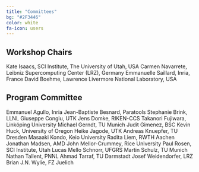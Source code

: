 ```yaml
---
title: "Committees"
bg: "#2F3446"
color: white
fa-icon: users
---
```


## Workshop Chairs

Kate Isaacs, SCI Institute, The University of Utah, USA
Carmen Navarrete, Leibniz Supercomputing Center (LRZ), Germany
Emmanuelle Saillard, Inria, France
David Boehme, Lawrence Livermore National Laboratory, USA

## Program Committee

Emmanuel Agullo, Inria
Jean-Baptiste Besnard, Paratools
Stephanie Brink, LLNL
Giuseppe Congiu, UTK
Jens Domke, RIKEN-CCS
Takanori Fujiwara, Linköping University
Michael Gerndt, TU Munich
Judit Gimenez, BSC
Kevin Huck, University of Oregon
Heike Jagode, UTK
Andreas Knuepfer, TU Dresden
Masaaki Kondo, Keio University
Radita Liem, RWTH Aachen
Jonathan Madsen, AMD
John Mellor-Crummey, Rice University
Paul Rosen, SCI Institute, Utah
Lucas Mello Schnorr, UFGRS
Martin Schulz, TU Munich
Nathan Tallent, PNNL
Ahmad Tarraf, TU Darmstadt
Josef Weidendorfer, LRZ
Brian J.N. Wylie, FZ Juelich

